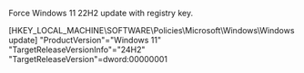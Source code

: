 Force Windows 11 22H2 update with registry key.

[HKEY_LOCAL_MACHINE\SOFTWARE\Policies\Microsoft\Windows\Windowsupdate]
"ProductVersion"="Windows 11"
"TargetReleaseVersionInfo"="24H2"
"TargetReleaseVersion"=dword:00000001
